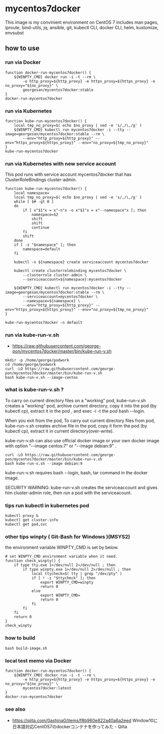 # mycentos7docker

This image is my convinient environment on CentOS 7
includes man pages, iproute, bind-utils, jq, ansible, git, kubectl CLI, docker CLI, helm, kustomize, envsubst

## how to use

### run via Docker

```
function docker-run-mycentos7docker() {
    ${WINPTY_CMD} docker run -i -t --rm \
        -e http_proxy=${http_proxy} -e https_proxy=${https_proxy} -e no_proxy="${no_proxy}" \
        georgesan/mycentos7docker:stable
}
docker-run-mycentos7docker
```

### run via Kubernetes

```
function kube-run-mycentos7docker() {
    local tmp_no_proxy=$( echo $no_proxy | sed -e 's/,/\,/g' )
    ${WINPTY_CMD} kubectl run mycentos7docker -i --tty --image=georgesan/mycentos7docker:stable --rm \
        --env="http_proxy=${http_proxy}" --env="https_proxy=${https_proxy}" --env="no_proxy=${tmp_no_proxy}"
}
kube-run-mycentos7docker
```

### run via Kubernetes with new service account

This pod runs with service account mycentos7docker that has ClusterRoleBindings cluster-admin.

```
function kube-run-mycentos7docker() {
    local namespace=
    local tmp_no_proxy=$( echo $no_proxy | sed -e 's/,/\,/g' )
    while [ $# -gt 0 ]
    do
        if [ x"$1"x = x"-n"x -o x"$1"x = x"--namespace"x ]; then
            namespace=$2
            shift
            shift
            continue
        fi
        shift
    done
    if [ -z "$namespace" ]; then
        namespace=default
    fi

    kubectl -n ${namespace} create serviceaccount mycentos7docker

    kubectl create clusterrolebinding mycentos7docker \
        --clusterrole cluster-admin \
        --serviceaccount=${namespace}:mycentos7docker

    ${WINPTY_CMD} kubectl run mycentos7docker -i --tty --image=georgesan/mycentos7docker:stable --rm \
        --serviceaccount=mycentos7docker \
        --namespace=${namespace} \
        --env="http_proxy=${http_proxy}" --env="https_proxy=${https_proxy}" --env="no_proxy=${tmp_no_proxy}"
}

kube-run-mycentos7docker -n default
```


### run via kube-run-v.sh

* https://raw.githubusercontent.com/george-pon/mycentos7docker/master/bin/kube-run-v.sh

```
mkdir -p /home/george/podwork
cd /home/george/podwork
curl -LO https://raw.githubusercontent.com/george-pon/mycentos7docker/master/bin/kube-run-v.sh
bash kube-run-v.sh --image-centos
```

### what is kube-run-v.sh ?

To carry on current directory files on a "working" pod, 
kube-run-v.sh creates a "working" pod, archive current directory, copy it into the pod (by kubectl cp), extract it in the pod , and exec -i -t the pod bash --login.

When you exit from the pod, To carry out current directory files from pod,
kube-run-v.sh creates archive file in the pod, copy it form the pod (by kubectl cp), extract it in current directory(over-write).

kube-run-v.sh can also use official docker image or your own docker image with option "--image centos:7" or "--image debian:9" .

```
curl -LO https://raw.githubusercontent.com/george-pon/mycentos7docker/master/bin/kube-run-v.sh
bash kube-run-v.sh --image debian:9
```

kube-run-v.sh requires bash --login, bash, tar command in the docker image.

SECURITY WARNING: kube-run-v.sh creates the serviceaccount and gives him cluster-admin role, 
then run a pod with the serviceacount.


### tips run kubectl in kubernetes pod

```
kubectl proxy &
kubectl get cluster-info
kubectl get pod,svc
```



### other tips winpty ( Git-Bash for Windows )(MSYS2)

the environment variable WINPTY_CMD is set by below.

```
# set WINPTY_CMD environment variable when it need.
function check_winpty() {
    if type tty.exe 1>/dev/null 2>/dev/null ; then
        if type winpty.exe 1>/dev/null 2>/dev/null ; then
            local ttycheck=$( tty | grep "/dev/pty" )
            if [ ! -z "$ttycheck" ]; then
                export WINPTY_CMD=winpty
                return 0
            else
                export WINPTY_CMD=
                return 0
            fi
        fi
    fi
    return 0
}
check_winpty

```

### how to build

```
bash build-image.sh
```

### local test memo via Docker

```
function docker-run-mycentos7docker() {
    ${WINPTY_CMD} docker run -i -t --rm \
        -e http_proxy=${http_proxy} -e https_proxy=${https_proxy} -e no_proxy="${no_proxy}" \
        mycentos7docker:latest
}
docker-run-mycentos7docker
```

### see also

* https://qiita.com/0ashina0/items/f8b960e822a40a6a2eed Window10に日本語対応CentOS7のdockerコンテナを作ってみた - Qiita





